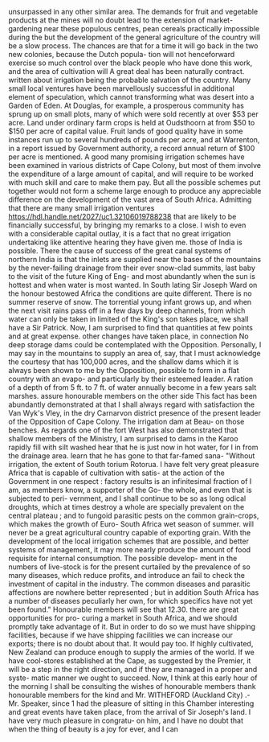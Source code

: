 unsurpassed in any other similar area. The demands for fruit and vegetable products at the mines will no doubt lead to the extension of market-gardening near these populous centres, pean cereals practically impossible during the but the development of the general agriculture of the country will be a slow process. The chances are that for a time it will go back in the two new colonies, because the Dutch popula- tion will not henceforward exercise so much control over the black people who have done this work, and the area of cultivation will A great deal has been naturally contract. written about irrigation being the probable salvation of the country. Many small local ventures have been marvellously successful in additional element of speculation, which cannot transforming what was desert into a Garden of Eden. At Douglas, for example, a prosperous community has sprung up on small plots, many of which were sold recently at over $53 per acre. Land under ordinary farm crops is held at Oudsthoorn at from $50 to $150 per acre of capital value. Fruit lands of good quality have in some instances run up to several hundreds of pounds per acre, and at Warrenton, in a report issued by Government authority, a record annual return of $100 per acre is mentioned. A good many promising irrigation schemes have been examined in various districts of Cape Colony, but most of them involve the expenditure of a large amount of capital, and will require to be worked with much skill and care to make them pay. But all the possible schemes put together would not form a scheme large enough to produce any appreciable difference on the development of the vast area of South Africa. Admitting that there are many small irrigation ventures https://hdl.handle.net/2027/uc1.32106019788238 that are likely to be financially successful, by bringing my remarks to a close. I wish to even with a considerable capital outlay, it is a fact that no great irrigation undertaking like attentive hearing they have given me. those of India is possible. There the cause of success of the great canal systems of northern India is that the inlets are supplied near the bases of the mountains by the never-failing drainage from their ever snow-clad summits, last baby to the visit of the future King of Eng- and most abundantly when the sun is hottest and when water is most wanted. In South lating Sir Joseph Ward on the honour bestowed Africa the conditions are quite different. There is no summer reserve of snow. The torrential young infant grows up, and when the next visit rains pass off in a few days by deep channels, from which water can only be taken in limited of the King's son takes place, we shall have a Sir Patrick. Now, I am surprised to find that quantities at few points and at great expense. other changes have taken place, in connection No deep storage dams could be contemplated with the Opposition. Personally, I may say in the mountains to supply an area of, say, that I must acknowledge the courtesy that has 100,000 acres, and the shallow dams which it is always been shown to me by the Opposition, possible to form in a flat country with an evapo- and particularly by their esteemed leader. A ration of a depth of from 5 ft. to 7 ft. of water annually become in a few years salt marshes. assure honourable members on the other side This fact has been abundantly demonstrated at that I shall always regard with satisfaction the Van Wyk's Vley, in the dry Carnarvon district presence of the present leader of the Opposition of Cape Colony. The irrigation dam at Beau- on those benches. As regards one of the fort West has also demonstrated that shallow members of the Ministry, I am surprised to dams in the Karoo rapidly fill with silt washed hear that he is just now in hot water, for I in from the drainage area. learn that he has gone to that far-famed sana- "Without irrigation, the extent of South torium Rotorua. I have felt very great pleasure Africa that is capable of cultivation with satis- at the action of the Government in one respect : factory results is an infinitesimal fraction of I am, as members know, a supporter of the Go- the whole, and even that is subjected to peri- vernment, and I shall continue to be so as long odical droughts, which at times destroy a whole are specially prevalent on the central plateau ; and to fungoid parasitic pests on the common grain-crops, which makes the growth of Euro- South Africa wet season of summer. will never be a great agricultural country capable of exporting grain. With the development of the local irrigation schemes that are possible, and better systems of management, it may more nearly produce the amount of food requisite for internal consumption. The possible develop- ment in the numbers of live-stock is for the present curtailed by the prevalence of so many diseases, which reduce profits, and introduce an fail to check the investment of capital in the industry. The common diseases and parasitic affections are nowhere better represented ; but in addition South Africa has a number of diseases peculiarly her own, for which specifics have not yet been found." Honourable members will see that 12.30. there are great opportunities for pro- curing a market in South Africa, and we should promptly take advantage of it. But in order to do so we must have shipping facilities, because if we have shipping facilities we can increase our exports; there is no doubt about that. It would pay too. If highly cultivated, New Zealand can produce enough to supply the armies of the world. If we have cool-stores established at the Cape, as suggested by the Premier, it will be a step in the right direction, and if they are managed in a proper and syste- matic manner we ought to succeed. Now, I think at this early hour of the morning I shall be consulting the wishes of honourable members thank honourable members for the kind and Mr. WITHEFORD (Auckland City) .- Mr. Speaker, since 1 had the pleasure of sitting in this Chamber interesting and great events have taken place, from the arrival of Sir Joseph's land. I have very much pleasure in congratu- on him, and I have no doubt that when the thing of beauty is a joy for ever, and I can 